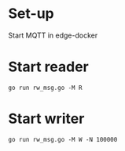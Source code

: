 # Set-up
Start MQTT in edge-docker

# Start reader
```
go run rw_msg.go -M R
```

# Start writer
```
go run rw_msg.go -M W -N 100000
```

